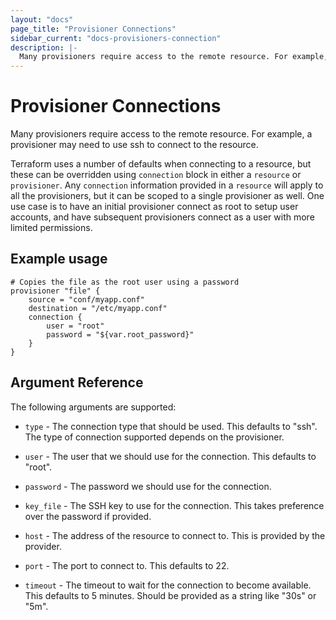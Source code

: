 ```yaml
---
layout: "docs"
page_title: "Provisioner Connections"
sidebar_current: "docs-provisioners-connection"
description: |-
  Many provisioners require access to the remote resource. For example, a provisioner may need to use ssh to connect to the resource.
---
```


# Provisioner Connections

Many provisioners require access to the remote resource. For example,
a provisioner may need to use ssh to connect to the resource.

Terraform uses a number of defaults when connecting to a resource, but these
can be overridden using `connection` block in either a `resource` or `provisioner`.
Any `connection` information provided in a `resource` will apply to all the
provisioners, but it can be scoped to a single provisioner as well. One use case
is to have an initial provisioner connect as root to setup user accounts, and have
subsequent provisioners connect as a user with more limited permissions.

## Example usage

```
# Copies the file as the root user using a password
provisioner "file" {
    source = "conf/myapp.conf"
    destination = "/etc/myapp.conf"
    connection {
        user = "root"
        password = "${var.root_password}"
    }
}
```

## Argument Reference

The following arguments are supported:

* `type` - The connection type that should be used. This defaults to "ssh". The type
  of connection supported depends on the provisioner.

* `user` - The user that we should use for the connection. This defaults to "root".

* `password` - The password we should use for the connection.

* `key_file` - The SSH key to use for the connection. This takes preference over the
   password if provided.

* `host` - The address of the resource to connect to. This is provided by the provider.

* `port` - The port to connect to. This defaults to 22.

* `timeout` - The timeout to wait for the connection to become available. This defaults
   to 5 minutes. Should be provided as a string like "30s" or "5m".

